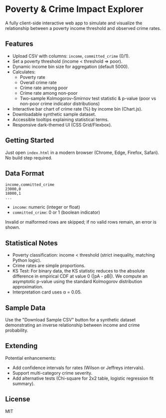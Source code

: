 # Poverty & Crime Impact Explorer

A fully client-side interactive web app to simulate and visualize the relationship between a poverty income threshold and observed crime rates.

## Features

- Upload CSV with columns: `income`, `committed_crime` (0/1).
- Set a poverty threshold (income < threshold => poor).
- Dynamic income bin size for aggregation (default 5000).
- Calculates:
  - Poverty rate
  - Overall crime rate
  - Crime rate among poor
  - Crime rate among non-poor
  - Two-sample Kolmogorov–Smirnov test statistic & p-value (poor vs non-poor crime indicator distributions)
- Interactive bar chart of crime rate (%) by income bin (Chart.js).
- Downloadable synthetic sample dataset.
- Accessible tooltips explaining statistical terms.
- Responsive dark-themed UI (CSS Grid/Flexbox).

## Getting Started

Just open `index.html` in a modern browser (Chrome, Edge, Firefox, Safari). No build step required.

## Data Format

```
income,committed_crime
23000,0
18000,1
...
```

- `income`: numeric (integer or float)
- `committed_crime`: 0 or 1 (boolean indicator)

Invalid or malformed rows are skipped; if no valid rows remain, an error is shown.

## Statistical Notes

- Poverty classification: income < threshold (strict inequality, matching Python logic).
- Crime rates are simple proportions.
- KS Test: For binary data, the KS statistic reduces to the absolute difference in empirical CDF at value 0 (|pA - pB|). We compute an asymptotic p-value using the standard Kolmogorov distribution approximation.
- Interpretation card uses α = 0.05.

## Sample Data

Use the "Download Sample CSV" button for a synthetic dataset demonstrating an inverse relationship between income and crime probability.

## Extending

Potential enhancements:

- Add confidence intervals for rates (Wilson or Jeffreys intervals).
- Support multi-category crime severity.
- Add alternative tests (Chi-square for 2x2 table, logistic regression fit summary).

## License

MIT
